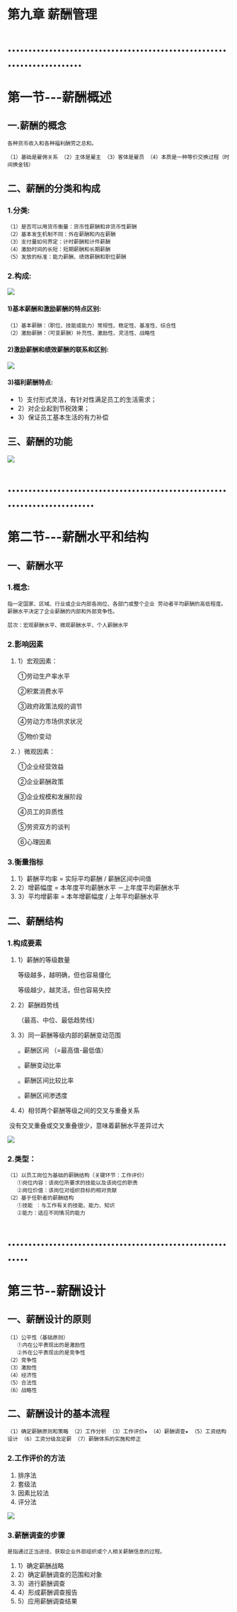# 第九章  薪酬管理

# .......................................................................

# 第一节---薪酬概述

## 一.薪酬的概念

~~~
各种货币收入和各种福利酬劳之总和。

（1）基础是雇佣关系 （2）主体是雇主 （3）客体是雇员 （4）本质是一种等价交换过程（时间换金钱）
~~~

## 二、薪酬的分类和构成

### 1.分类:

~~~
（1）是否可以用货币衡量：货币性薪酬和非货币性薪酬 
（2）基本发生机制不同：外在薪酬和内在薪酬 
（3）支付量如何界定：计时薪酬和计件薪酬
（4）激励时间的长短：短期薪酬和长期薪酬 
（5）发放的标准：能力薪酬、绩效薪酬和职位薪酬
~~~

### 2.构成:

![](picture/薪酬构成.png)

#### 1)基本薪酬和激励薪酬的特点区别:

~~~
（1）基本薪酬：（职位、技能或能力）常规性、稳定性、基准性、综合性 
（2）激励薪酬：（可变薪酬）补充性、激励性、灵活性、战略性
~~~

#### 2)激励薪酬和绩效薪酬的联系和区别:

![](picture/激励薪酬和绩效薪酬的联系和区别.png)

#### 3)福利薪酬特点:

- 1）支付形式灵活，有针对性满足员工的生活需求； 
- 2）对企业起到节税效果； 
- 3）保证员工基本生活的有力补偿

## 三、薪酬的功能

![](picture/薪酬功能.png)

# ..........................................................................

# 第二节---薪酬水平和结构

## 一、薪酬水平

### 1.概念:

~~~
指一定国家、区域、行业或企业内部各岗位、各部门或整个企业 劳动者平均薪酬的高低程度。
薪酬水平决定了企业薪酬的内部和外部竞争性。

层次：宏观薪酬水平、微观薪酬水平、个人薪酬水平
~~~

### 2.影响因素

1. 1）宏观因素： 

   ①劳动生产率水平 

   ②积累消费水平 

   ③政府政策法规的调节 

   ④劳动力市场供求状况 

   ⑤物价变动 

2. ）微观因素：


   ①企业经营效益 

   ②企业薪酬政策 

   ③企业规模和发展阶段 

   ④员工的异质性 

   ⑤劳资双方的谈判 

   ⑥心理因素

### 3.衡量指标

1. 1）薪酬平均率 = 实际平均薪酬 / 薪酬区间中间值 
2. 2）增薪幅度 = 本年度平均薪酬水平 －上年度平均薪酬水平
3. 3）平均增薪率 = 本年增薪幅度 / 上年平均薪酬水平

## 二、薪酬结构

### 1.构成要素

1. 1）薪酬的等级数量 

   等级越多，越明确，但也容易僵化 

   等级越少，越灵活，但也容易失控 

2. 2）薪酬趋势线 

   （最高、中位、最低趋势线） 

3. 3）同一薪酬等级内部的薪酬变动范围 

   。薪酬区间 （=最高值-最低值）

   。薪酬变动比率 

   。薪酬区间比较比率 

   。薪酬区间渗透度 

4. 4）相邻两个薪酬等级之间的交叉与重叠关系 

​     没有交叉重叠或交叉重叠很少，意味着薪酬水平差异过大

![](picture/薪酬结构的构成要素.png)

### 2.类型：

~~~
（1）以员工岗位为基础的薪酬结构（关键环节：工作评价）
   ①岗位内容：该岗位所要求的技能以及该岗位的职责
   ②岗位价值：该岗位对组织目标的相对贡献 
（2）基于任职者的薪酬结构
   ①技能 ：与工作有关的技能、能力、知识 
   ②能力：适应不同情况的能力
~~~

# ..........................................................

# 第三节--薪酬设计

## 一、薪酬设计的原则

~~~
（1）公平性（基础原则） 
   ①内在公平表现出的是激励性 
   ②外在公平表现出的是竞争性
（2）竞争性 
（3）激励性 
（4）经济性 
（5）合法性 
（6）战略性
~~~

## 二、薪酬设计的基本流程

~~~
（1）确定薪酬原则和策略 （2）工作分析 （3）工作评价★ （4）薪酬调查★ （5）工资结构设计 （6）工资分级及定薪 （7）薪酬体系的实施和修正
~~~

### 2.工作评价的方法

1. 排序法
2. 套级法
3. 因素比较法
4. 评分法

![](picture/工作评价的方法.png)

### 3.薪酬调查的步骤

~~~
是指通过正当途径、获取企业外部组织或个人相关薪酬信息的过程。
~~~

1. 1）确定薪酬战略 
2. 2）确定薪酬调查的范围和对象 
3. 3）进行薪酬调查 
4. 4）形成薪酬调查报告 
5. 5）应用薪酬调查结果

